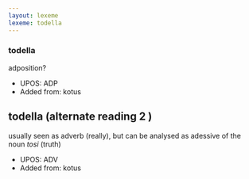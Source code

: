 ```yaml
---
layout: lexeme
lexeme: todella
---
```


###  todella

adposition?
* UPOS:  ADP
* Added from:  kotus


## todella (alternate reading 2 )

usually seen as adverb (really), but can be analysed as adessive of the noun *tosi* (truth)
* UPOS:  ADV
* Added from:  kotus

